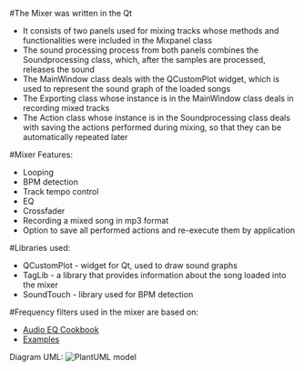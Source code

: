 #The Mixer was written in the Qt
- It consists of two panels used for mixing tracks whose methods and functionalities were included in the Mixpanel class
- The sound processing process from both panels combines the Soundprocessing class, which, after the samples are processed, releases the sound
- The MainWindow class deals with the QCustomPlot widget, which is used to represent the sound graph of the loaded songs
- The Exporting class whose instance is in the MainWindow class deals in recording mixed tracks
- The Action class whose instance is in the Soundprocessing class deals with saving the actions performed during mixing, so that they can be automatically repeated later

#Mixer Features:
- Looping
- BPM detection
- Track tempo control
- EQ
- Crossfader
- Recording a mixed song in mp3 format
- Option to save all performed actions and re-execute them by application

#Libraries used:
- QCustomPlot - widget for Qt, used to draw sound graphs
- TagLib - a library that provides information about the song loaded into the mixer
- SoundTouch - library used for BPM detection

#Frequency filters used in the mixer are based on:
- [Audio EQ Cookbook](http://www.musicdsp.org/files/Audio-EQ-Cookbook.txt)
- [Examples](http://blog.bjornroche.com/2012/08/basic-audio-eqs.html)

Diagram UML:
![PlantUML model](http://www.plantuml.com/plantuml/png/fLXHRziu4dxth-3JGVQwm9hj5OVchjWqYMy395Uxtjq-54L0IsERjnIfa9GT8-ZzzXCvaaEfbD9k_I1Jttmp7973uP2_6CkqBNCn6gM26KDk6PSVkSpKOJHwQXFruWLPgL9cXLOf6CFbzgJ17meceRBG8NYbHahUa1tR0w7aRQDudbgkP5ojbY6ph-TBRjAkbnwCT7RrK2XjdN978PHqX-1nD2BLxyNl_CsRG6jISiIzNukJNnDY6W3bozzs6bX6xEwk8y5ElGus6mMUWoOPiyotuYYjuNzhLknuQXRy8MV5jOLyGZ9kqkjy-ub-Hf8R3aHFqF9YyOvfGoPMi_JFXUBIddhw0rAhz3ypLQu5l2KFi-cH3cZH7ZKwFSuwQckcRvGgLYxUxcOzUYYjEiL6ZuqhcVLQSB9A7oa37j113sZZ0UttWFPxuFI7A1iknFJeddtZXmp_r_50WosrhDgVNdtk4r6KnIn_y9pf4Vy7IRHXKLm6Foq_0Ci-QcxXHgL_4b4zQWay58Adt0Ph9rb-vDaMB9aKJ8Eqv5_avp6ozufdn5Ic2x-0V1WdoulIM9KlXAfKqbDxG8K-e_E_m9dnAB0Z5ClEouohPBcosgMSQfn1iXp6CHOTf1cs1ynMlwbv9M-H_nEnYUIvLlcpT9-SCJz4V0Y8QxScmLuoorP2sIGqidLZTI5uHSYIAbREryPMTEj6ohAr038fckQKS6bzehcM6JoC-xkWlNtG7-Z4W83KujpquEsEKwsCcRCCzCMEoIqaplIUYR9dZfBuR7JWmv2n7B8XyOvlTxtoq3fznZmTjjz7m251XeupjBBCGh8HYbbIyKH4Ill4IjO1EHvzwTcVSTjqYSNFsFlI5gKb4_RqqiYltr_2dgTG2_6b5c8s8ffPgEtz1BBCwzB0r53DMfUR3UZP9_htrvzZ4bfBsjcgitydo_Vh_q8QfYnP2b5OFQurgsfcuQkPmZrdKPJMAFf9cF-hiUMxeuLphTcHA3yGZGaSgRdIERDau_zg2Mx-4sBTNurnQOF8RqO7mukLCjtLOvJSbnNrzIldn4APsPIq0Jfkwwh3rJ8Qkq5m3Z8mF8SfwFaG8tI4Fky9_GPNwB0lGvIz4cKEo1cc39gna1SAAKECY96GKmXsJ5fQ6bAbCroDxOBy4NTtOtMPMf93VhKS1SloibBCG9D9XWsKhPKIX9j5rGzaBMZ5NIfmrKyBVhUuRRtxeZnSmEiYntVtIHeEN6ONIXhx1FgrVmDoQtVNSWNfaqHKlLsxGhCQYX35AYuqaTh6CmHSnRjYUI7088ZfhD2mTnwUksy91CWl0BAMx-O9kTV0H3tJYFWHTR5wMpNkGoo7h1UZ8UX2rADXhyxa7sxgGz3fVmqwVKH7tVmoINTCOfBgaL2K-7bpctFmwcV4LNl70EJcL3wlmBO5M1F7O2wtBXlj8IPfAsm4svgcT4NeL8JvAD1bWSaqoEyOKGkcMHxYOL0XVe-PJs3F63yHGVKP8UoTMYXqAu2pKZFq9G0ngoA4yU8U5SGzjLiiD_l6uBw3bMp378zQ7rdlkLVBf0QC3_afmV3w6zoFO_mRTVYzQAlqyIxLGNu3ynOoNkR3HblKRxJxQnNWWrP3OgzDJ9r8R0WJB0om69LppN8m8TtiG6pcN5ZGZShyvocfczifQGfoUop20GzjP60XjLM6x1IpFbSbJIhhoEQ2RRtCHLueA-NNqa1i-McNQbnpK6ZXeBa5FAQSIWDqltahwbXzGhhLep-0-DIGX6Z1IWCOdk5UjK2uWwwiAhu2RrGFY7cYLsIPZWjnCRT4Mx2NJQBlAt11kaEAexLKCsv2l3jZinX8O-3B6FWgYSxqB0xJEFmo3h-AHT_iRlOwZlyZ3lTOeL4u1YBp-yxW6bZspg_JP7pMYa79pSvNC9Kg6WvhnzwZLLo4jMAVp1GmVEJhgn2_j6yw7r6bkMsf5zZR-eGoAAIjpVE3A_dSXtSt5EndQ3lfwKMePfoHKC6ac4r9GQTa3TkPVuPEuAdcfbA3xApjN2bbvThPw2_UaM2IyhlTx2ydgS08_IuZFt9RqrJYPo5MIWTy2Q-i7yEwawKMQz5EaVeLk0Ka9aj_zpednRWx_Svuk_jSbGPkrHwkzY1jShenNgKWAxmqA9WWqRV7NVM51cD-GFy3263ckppeNe657-KWLI3IVw61Ozwv-dzyzjQ-Cw0dpIIkKvo0AHbUTAsu_CZslmBBG2TawQAAJ7myaTOjZb1cW1WmmJk9Et94uFIwEHPpqoYyJY5kS0uxRk5EAcxWpkeIEj262UCmeGxLCtSd8vyuHmJFqSxeBo2pCXV_1m00)
